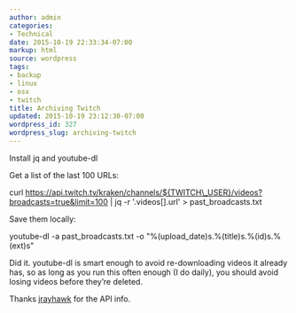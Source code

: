 ```yaml
---
author: admin
categories:
- Technical
date: 2015-10-19 22:33:34-07:00
markup: html
source: wordpress
tags:
- backup
- linux
- osx
- twitch
title: Archiving Twitch
updated: 2015-10-19 23:12:30-07:00
wordpress_id: 327
wordpress_slug: archiving-twitch
---
```

Install jq and youtube-dl

Get a list of the last 100 URLs:

curl https://api.twitch.tv/kraken/channels/${TWITCH\_USER}/videos?broadcasts=true&limit=100 | 
  jq -r '.videos\[\].url' > past\_broadcasts.txt

Save them locally:

youtube-dl -a past\_broadcasts.txt -o "%(upload\_date)s.%(title)s.%(id)s.%(ext)s"

Did it. youtube-dl is smart enough to avoid re-downloading videos it already has, so as long as you run this often enough (I do daily), you should avoid losing videos before they’re deleted.

Thanks [jrayhawk][1] for the API info.

[1]: http://www.omgwallhack.org/home/jrayhawk/
